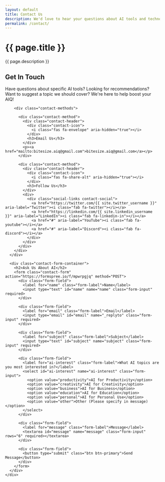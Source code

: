 ```yaml
---
layout: default
title: Contact Us
description: We'd love to hear your questions about AI tools and technologies
permalink: /contact/
---
```


<div class="page-header">
  <div class="container">
    <h1 class="page-title">{{ page.title }}</h1>
    <p class="page-subtitle">{{ page.description }}</p>
  </div>
</div>

<section class="section">
  <div class="container">
    <div class="post-content">
      <div class="contact-info">
        <h2>Get In Touch</h2>
        <p>Have questions about specific AI tools? Looking for recommendations? Want to suggest a topic we should cover? We're here to help boost your AIQ!</p>

        <div class="contact-methods">
          
          <div class="contact-method">
            <div class="contact-header">
              <div class="contact-icon">
                <i class="fas fa-envelope" aria-hidden="true"></i>
              </div>
              <h3>Email Us</h3>
            </div>
            <p><a href="mailto:bitesize.aiq@gmail.com">bitesize.aiq@gmail.com</a></p>
          </div>

          <div class="contact-method">
            <div class="contact-header">
              <div class="contact-icon">
                <i class="fas fa-share-alt" aria-hidden="true"></i>
              </div>
              <h3>Follow Us</h3>
            </div>
            <div>
              <div class="social-links contact-social">
                <a href="https://twitter.com/{{ site.twitter_username }}" aria-label="Twitter"><i class="fab fa-twitter"></i></a>
                <a href="https://linkedin.com/{{ site.linkedin_username }}" aria-label="LinkedIn"><i class="fab fa-linkedin-in"></i></a>
                <a href="#" aria-label="YouTube"><i class="fab fa-youtube"></i></a>
                <a href="#" aria-label="Discord"><i class="fab fa-discord"></i></a>
              </div>
            </div>
          </div>
        </div>
      </div>

      <div class="contact-form-container">
        <h2>Ask Us About AI</h2>
        <form class="contact-form" action="https://formspree.io/f/mpwrpgjq" method="POST">
          <div class="form-field">
            <label for="name" class="form-label">Name</label>
            <input type="text" id="name" name="name" class="form-input" required>
          </div>

          <div class="form-field">
            <label for="email" class="form-label">Email</label>
            <input type="email" id="email" name="_replyto" class="form-input" required>
          </div>

          <div class="form-field">
            <label for="subject" class="form-label">Subject</label>
            <input type="text" id="subject" name="subject" class="form-input" required>
          </div>

          <div class="form-field">
            <label for="ai-interest" class="form-label">What AI topics are you most interested in?</label>
            <select id="ai-interest" name="ai-interest" class="form-input">
              <option value="productivity">AI for Productivity</option>
              <option value="creativity">AI for Creativity</option>
              <option value="business">AI for Business</option>
              <option value="education">AI for Education</option>
              <option value="personal">AI for Personal Use</option>
              <option value="other">Other (Please specify in message)</option>
            </select>
          </div>

          <div class="form-field">
            <label for="message" class="form-label">Message</label>
            <textarea id="message" name="message" class="form-input" rows="6" required></textarea>
          </div>

          <div class="form-field">
            <button type="submit" class="btn btn-primary">Send Message</button>
          </div>
        </form>
      </div>
    </div>
  </div>
</section>
